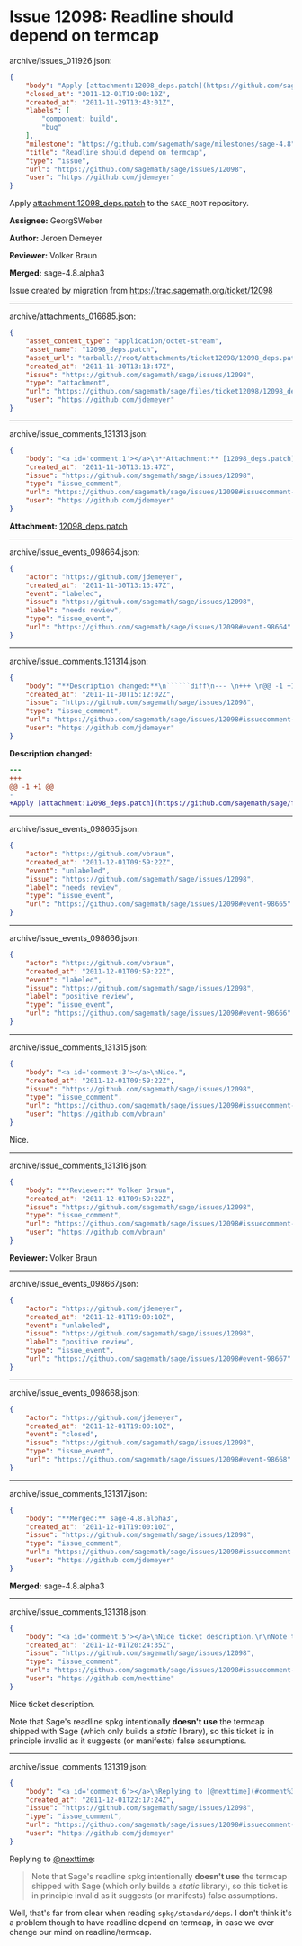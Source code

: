 # Issue 12098: Readline should depend on termcap

archive/issues_011926.json:
```json
{
    "body": "Apply [attachment:12098_deps.patch](https://github.com/sagemath/sage/files/ticket12098/12098_deps.patch) to the `SAGE_ROOT` repository.\n\n**Assignee:** GeorgSWeber\n\n**Author:** Jeroen Demeyer\n\n**Reviewer:** Volker Braun\n\n**Merged:** sage-4.8.alpha3\n\nIssue created by migration from https://trac.sagemath.org/ticket/12098\n\n",
    "closed_at": "2011-12-01T19:00:10Z",
    "created_at": "2011-11-29T13:43:01Z",
    "labels": [
        "component: build",
        "bug"
    ],
    "milestone": "https://github.com/sagemath/sage/milestones/sage-4.8",
    "title": "Readline should depend on termcap",
    "type": "issue",
    "url": "https://github.com/sagemath/sage/issues/12098",
    "user": "https://github.com/jdemeyer"
}
```
Apply [attachment:12098_deps.patch](https://github.com/sagemath/sage/files/ticket12098/12098_deps.patch) to the `SAGE_ROOT` repository.

**Assignee:** GeorgSWeber

**Author:** Jeroen Demeyer

**Reviewer:** Volker Braun

**Merged:** sage-4.8.alpha3

Issue created by migration from https://trac.sagemath.org/ticket/12098





---

archive/attachments_016685.json:
```json
{
    "asset_content_type": "application/octet-stream",
    "asset_name": "12098_deps.patch",
    "asset_url": "tarball://root/attachments/ticket12098/12098_deps.patch",
    "created_at": "2011-11-30T13:13:47Z",
    "issue": "https://github.com/sagemath/sage/issues/12098",
    "type": "attachment",
    "url": "https://github.com/sagemath/sage/files/ticket12098/12098_deps.patch",
    "user": "https://github.com/jdemeyer"
}
```



---

archive/issue_comments_131313.json:
```json
{
    "body": "<a id='comment:1'></a>\n**Attachment:** [12098_deps.patch](https://github.com/sagemath/sage/files/ticket12098/12098_deps.patch)",
    "created_at": "2011-11-30T13:13:47Z",
    "issue": "https://github.com/sagemath/sage/issues/12098",
    "type": "issue_comment",
    "url": "https://github.com/sagemath/sage/issues/12098#issuecomment-131313",
    "user": "https://github.com/jdemeyer"
}
```

<a id='comment:1'></a>
**Attachment:** [12098_deps.patch](https://github.com/sagemath/sage/files/ticket12098/12098_deps.patch)



---

archive/issue_events_098664.json:
```json
{
    "actor": "https://github.com/jdemeyer",
    "created_at": "2011-11-30T13:13:47Z",
    "event": "labeled",
    "issue": "https://github.com/sagemath/sage/issues/12098",
    "label": "needs review",
    "type": "issue_event",
    "url": "https://github.com/sagemath/sage/issues/12098#event-98664"
}
```



---

archive/issue_comments_131314.json:
```json
{
    "body": "**Description changed:**\n``````diff\n--- \n+++ \n@@ -1 +1 @@\n-\n+Apply [attachment:12098_deps.patch](https://github.com/sagemath/sage/files/ticket12098/12098_deps.patch) to the `SAGE_ROOT` repository.\n``````\n",
    "created_at": "2011-11-30T15:12:02Z",
    "issue": "https://github.com/sagemath/sage/issues/12098",
    "type": "issue_comment",
    "url": "https://github.com/sagemath/sage/issues/12098#issuecomment-131314",
    "user": "https://github.com/jdemeyer"
}
```

**Description changed:**
``````diff
--- 
+++ 
@@ -1 +1 @@
-
+Apply [attachment:12098_deps.patch](https://github.com/sagemath/sage/files/ticket12098/12098_deps.patch) to the `SAGE_ROOT` repository.
``````




---

archive/issue_events_098665.json:
```json
{
    "actor": "https://github.com/vbraun",
    "created_at": "2011-12-01T09:59:22Z",
    "event": "unlabeled",
    "issue": "https://github.com/sagemath/sage/issues/12098",
    "label": "needs review",
    "type": "issue_event",
    "url": "https://github.com/sagemath/sage/issues/12098#event-98665"
}
```



---

archive/issue_events_098666.json:
```json
{
    "actor": "https://github.com/vbraun",
    "created_at": "2011-12-01T09:59:22Z",
    "event": "labeled",
    "issue": "https://github.com/sagemath/sage/issues/12098",
    "label": "positive review",
    "type": "issue_event",
    "url": "https://github.com/sagemath/sage/issues/12098#event-98666"
}
```



---

archive/issue_comments_131315.json:
```json
{
    "body": "<a id='comment:3'></a>\nNice.",
    "created_at": "2011-12-01T09:59:22Z",
    "issue": "https://github.com/sagemath/sage/issues/12098",
    "type": "issue_comment",
    "url": "https://github.com/sagemath/sage/issues/12098#issuecomment-131315",
    "user": "https://github.com/vbraun"
}
```

<a id='comment:3'></a>
Nice.



---

archive/issue_comments_131316.json:
```json
{
    "body": "**Reviewer:** Volker Braun",
    "created_at": "2011-12-01T09:59:22Z",
    "issue": "https://github.com/sagemath/sage/issues/12098",
    "type": "issue_comment",
    "url": "https://github.com/sagemath/sage/issues/12098#issuecomment-131316",
    "user": "https://github.com/vbraun"
}
```

**Reviewer:** Volker Braun



---

archive/issue_events_098667.json:
```json
{
    "actor": "https://github.com/jdemeyer",
    "created_at": "2011-12-01T19:00:10Z",
    "event": "unlabeled",
    "issue": "https://github.com/sagemath/sage/issues/12098",
    "label": "positive review",
    "type": "issue_event",
    "url": "https://github.com/sagemath/sage/issues/12098#event-98667"
}
```



---

archive/issue_events_098668.json:
```json
{
    "actor": "https://github.com/jdemeyer",
    "created_at": "2011-12-01T19:00:10Z",
    "event": "closed",
    "issue": "https://github.com/sagemath/sage/issues/12098",
    "type": "issue_event",
    "url": "https://github.com/sagemath/sage/issues/12098#event-98668"
}
```



---

archive/issue_comments_131317.json:
```json
{
    "body": "**Merged:** sage-4.8.alpha3",
    "created_at": "2011-12-01T19:00:10Z",
    "issue": "https://github.com/sagemath/sage/issues/12098",
    "type": "issue_comment",
    "url": "https://github.com/sagemath/sage/issues/12098#issuecomment-131317",
    "user": "https://github.com/jdemeyer"
}
```

**Merged:** sage-4.8.alpha3



---

archive/issue_comments_131318.json:
```json
{
    "body": "<a id='comment:5'></a>\nNice ticket description.\n\nNote that Sage's readline spkg intentionally **doesn't use** the termcap shipped with Sage (which only builds a *static* library), so this ticket is in principle invalid as it suggests (or manifests) false assumptions.",
    "created_at": "2011-12-01T20:24:35Z",
    "issue": "https://github.com/sagemath/sage/issues/12098",
    "type": "issue_comment",
    "url": "https://github.com/sagemath/sage/issues/12098#issuecomment-131318",
    "user": "https://github.com/nexttime"
}
```

<a id='comment:5'></a>
Nice ticket description.

Note that Sage's readline spkg intentionally **doesn't use** the termcap shipped with Sage (which only builds a *static* library), so this ticket is in principle invalid as it suggests (or manifests) false assumptions.



---

archive/issue_comments_131319.json:
```json
{
    "body": "<a id='comment:6'></a>\nReplying to [@nexttime](#comment%3A5):\n> Note that Sage's readline spkg intentionally **doesn't use** the termcap shipped with Sage (which only builds a *static* library), so this ticket is in principle invalid as it suggests (or manifests) false assumptions.\n\nWell, that's far from clear when reading `spkg/standard/deps`.  I don't think it's a problem though to have readline depend on termcap, in case we ever change our mind on readline/termcap.",
    "created_at": "2011-12-01T22:17:24Z",
    "issue": "https://github.com/sagemath/sage/issues/12098",
    "type": "issue_comment",
    "url": "https://github.com/sagemath/sage/issues/12098#issuecomment-131319",
    "user": "https://github.com/jdemeyer"
}
```

<a id='comment:6'></a>
Replying to [@nexttime](#comment%3A5):
> Note that Sage's readline spkg intentionally **doesn't use** the termcap shipped with Sage (which only builds a *static* library), so this ticket is in principle invalid as it suggests (or manifests) false assumptions.

Well, that's far from clear when reading `spkg/standard/deps`.  I don't think it's a problem though to have readline depend on termcap, in case we ever change our mind on readline/termcap.
